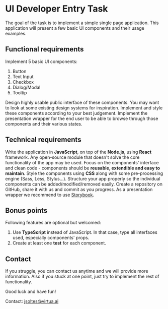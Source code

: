 # UI Developer Entry Task

The goal of the task is to implement a simple single page application.
This application will present a few basic UI components and their usage examples.

## Functional requirements
Implement 5 basic UI components:
1) Button
2) Text Input
3) Checkbox
4) Dialog/Modal
5) Tooltip

Design highly usable public interface of these components. You may want to look at some existing design systems for inspiration. Implement and style these components according to your best judgement. Implement the presentation wrapper for the end user to be able to browse through those components and their various states.

## Technical requirements
Write the application in **JavaScript**, on top of the **Node.js**, using **React** framework. Any open-source module that doesn't solve the core functionality of the app may be used. Focus on the components' interface and clean code - components should be **reusable, extendible and easy to maintain**. Style the components using **CSS** along with some pre-processing engine (Sass, Less, Stylus...). Structure your app properly so the individual components can be added/modified/removed easily. Create a repository on GitHub, share it with us and commit as you progress. As a presentation wrapper we recommend to use [Storybook](https://storybook.js.org/).

## Bonus points
Following features are optional but welcomed:
1) Use **TypeScript** instead of JavaScript. In that case, type all interfaces used, especially components' props.
2) Create at least one **test** for each component.

## Contact
If you struggle, you can contact us anytime and we will provide more information. Also if you stuck at one point, just try to implement the rest of functionality.

Good luck and have fun!

Contact: jsoltes@virtua.ai